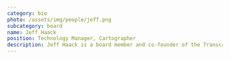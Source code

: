 ```yaml
---
category: bio
photo: /assets/img/people/jeff.png
subcategory: board
name: Jeff Haack
position: Technology Manager, Cartographer
description: Jeff Haack is a board member and co-founder of the Transcaucasian Trail Association. He is a professional cartographer, author, and technologist. Jeff has worked in open source mapping projects and disaster risk management in Georgia, southeast Asia, and east Africa. He was a Peace Corps Volunteer in Georgia from 2006-2008 and has lived in the region for over six years. A passion for exploration has led him on many hiking and cycling expeditions in the Caucasus.
---
```

